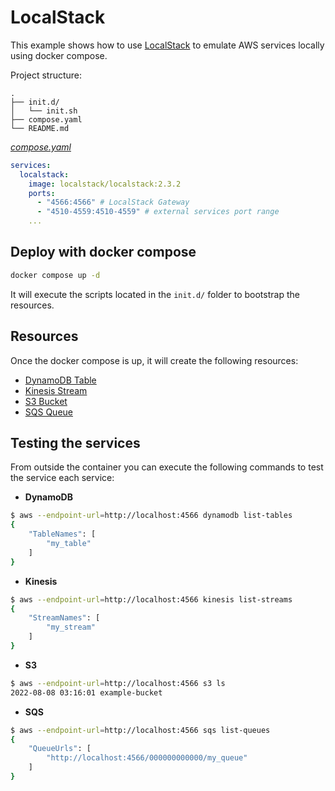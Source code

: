 # LocalStack

This example shows how to use [LocalStack](https://localstack.cloud/) to emulate AWS services locally using docker compose.

Project structure:

```text
.
├── init.d/
│   └── init.sh
├── compose.yaml
└── README.md
```

[_compose.yaml_](compose.yaml)

```yml
services:
  localstack:
    image: localstack/localstack:2.3.2
    ports:
      - "4566:4566" # LocalStack Gateway
      - "4510-4559:4510-4559" # external services port range
    ...
```

## Deploy with docker compose

```sh
docker compose up -d
```

It will execute the scripts located in the `init.d/` folder to bootstrap the resources.

## Resources

Once the docker compose is up, it will create the following resources:

- [DynamoDB Table](https://docs.aws.amazon.com/amazondynamodb/latest/developerguide/Introduction.html)
- [Kinesis Stream](https://docs.aws.amazon.com/streams/latest/dev/getting-started.html)
- [S3 Bucket](https://docs.aws.amazon.com/AmazonS3/latest/userguide/Welcome.html)
- [SQS Queue](https://docs.aws.amazon.com/AWSSimpleQueueService/latest/SQSDeveloperGuide/welcome.html)

## Testing the services

From outside the container you can execute the following commands to test the service each service:

- **DynamoDB**

```sh
$ aws --endpoint-url=http://localhost:4566 dynamodb list-tables
{
    "TableNames": [
        "my_table"
    ]
}
```

- **Kinesis**

```sh
$ aws --endpoint-url=http://localhost:4566 kinesis list-streams
{
    "StreamNames": [
        "my_stream"
    ]
}
```

- **S3**

```sh
$ aws --endpoint-url=http://localhost:4566 s3 ls
2022-08-08 03:16:01 example-bucket
```

- **SQS**

```sh
$ aws --endpoint-url=http://localhost:4566 sqs list-queues
{
    "QueueUrls": [
        "http://localhost:4566/000000000000/my_queue"
    ]
}
```
